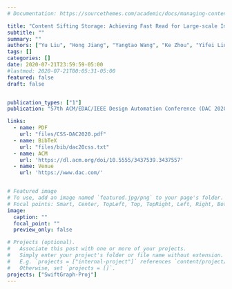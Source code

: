 ```yaml
---
# Documentation: https://sourcethemes.com/academic/docs/managing-content/

title: "Content Sifting Storage: Achieving Fast Read for Large-scale Image Dataset Analysis"
subtitle: ""
summary: ""
authors: ["Yu Liu", "Hong Jiang", "Yangtao Wang", "Ke Zhou", "Yifei Liu", "Li Liu"]
tags: []
categories: []
date: 2020-07-21T23:59:59-05:00
#lastmod: 2020-07-21T00:05:31-05:00
featured: false
draft: false


publication_types: ["1"]
publication: "57th ACM/EDAC/IEEE Design Automation Conference (DAC 2020), San Francisco, CA."

links:
  - name: PDF
    url: "files/CSS-DAC2020.pdf"
  - name: BibTeX
    url: "files/bib/dac20css.txt"
  - name: ACM
    url: 'https://dl.acm.org/doi/10.5555/3437539.3437557'
  - name: Venue
    url: 'https://www.dac.com/'


# Featured image
# To use, add an image named `featured.jpg/png` to your page's folder.
# Focal points: Smart, Center, TopLeft, Top, TopRight, Left, Right, BottomLeft, Bottom, BottomRight.
image:
  caption: ""
  focal_point: ""
  preview_only: false

# Projects (optional).
#   Associate this post with one or more of your projects.
#   Simply enter your project's folder or file name without extension.
#   E.g. `projects = ["internal-project"]` references `content/project/deep-learning/index.md`.
#   Otherwise, set `projects = []`.
projects: ["SwiftGraph-Proj"]
---
```

